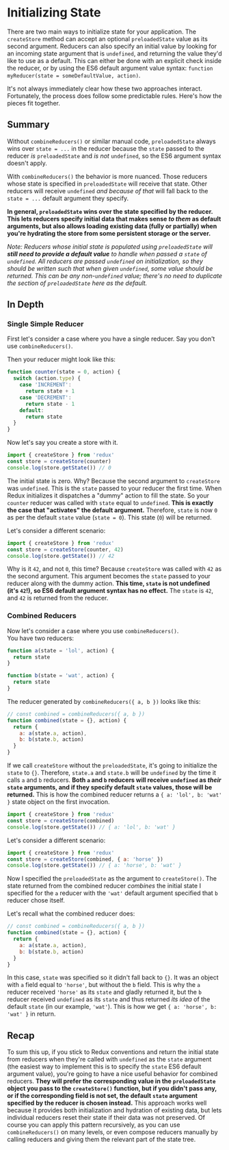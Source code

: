 # Initializing State

There are two main ways to initialize state for your application. The `createStore` method can accept an optional `preloadedState` value as its second argument. Reducers can also specify an initial value by looking for an incoming state argument that is `undefined`, and returning the value they'd like to use as a default. This can either be done with an explicit check inside the reducer, or by using the ES6 default argument value syntax: `function myReducer(state = someDefaultValue, action)`.

It's not always immediately clear how these two approaches interact. Fortunately, the process does follow some predictable rules. Here's how the pieces fit together.

## Summary

Without `combineReducers()` or similar manual code, `preloadedState` always wins over `state = ...` in the reducer because the `state` passed to the reducer _is_ `preloadedState` and _is not_ `undefined`, so the ES6 argument syntax doesn't apply.

With `combineReducers()` the behavior is more nuanced. Those reducers whose state is specified in `preloadedState` will receive that state. Other reducers will receive `undefined` _and because of that_ will fall back to the `state = ...` default argument they specify.

**In general, `preloadedState` wins over the state specified by the reducer. This lets reducers specify initial data that makes sense _to them_ as default arguments, but also allows loading existing data (fully or partially) when you're hydrating the store from some persistent storage or the server.**

_Note: Reducers whose initial state is populated using `preloadedState` will **still need to provide a default value** to handle when passed a `state` of `undefined`. All reducers are passed `undefined` on initialization, so they should be written such that when given `undefined`, some value should be returned. This can be any non-`undefined` value; there's no need to duplicate the section of `preloadedState` here as the default._

## In Depth

### Single Simple Reducer

First let's consider a case where you have a single reducer. Say you don't use `combineReducers()`.

Then your reducer might look like this:

```js
function counter(state = 0, action) {
  switch (action.type) {
    case 'INCREMENT':
      return state + 1
    case 'DECREMENT':
      return state - 1
    default:
      return state
  }
}
```

Now let's say you create a store with it.

```js
import { createStore } from 'redux'
const store = createStore(counter)
console.log(store.getState()) // 0
```

The initial state is zero. Why? Because the second argument to `createStore` was `undefined`. This is the `state` passed to your reducer the first time. When Redux initializes it dispatches a "dummy" action to fill the state. So your `counter` reducer was called with `state` equal to `undefined`. **This is exactly the case that "activates" the default argument.** Therefore, `state` is now `0` as per the default `state` value (`state = 0`). This state (`0`) will be returned.

Let's consider a different scenario:

```js
import { createStore } from 'redux'
const store = createStore(counter, 42)
console.log(store.getState()) // 42
```

Why is it `42`, and not `0`, this time? Because `createStore` was called with `42` as the second argument. This argument becomes the `state` passed to your reducer along with the dummy action. **This time, `state` is not undefined (it's `42`!), so ES6 default argument syntax has no effect.** The `state` is `42`, and `42` is returned from the reducer.

### Combined Reducers

Now let's consider a case where you use `combineReducers()`.  
You have two reducers:

```js
function a(state = 'lol', action) {
  return state
}

function b(state = 'wat', action) {
  return state
}
```

The reducer generated by `combineReducers({ a, b })` looks like this:

```js
// const combined = combineReducers({ a, b })
function combined(state = {}, action) {
  return {
    a: a(state.a, action),
    b: b(state.b, action)
  }
}
```

If we call `createStore` without the `preloadedState`, it's going to initialize the `state` to `{}`. Therefore, `state.a` and `state.b` will be `undefined` by the time it calls `a` and `b` reducers. **Both `a` and `b` reducers will receive `undefined` as _their_ `state` arguments, and if they specify default `state` values, those will be returned.** This is how the combined reducer returns a `{ a: 'lol', b: 'wat' }` state object on the first invocation.

```js
import { createStore } from 'redux'
const store = createStore(combined)
console.log(store.getState()) // { a: 'lol', b: 'wat' }
```

Let's consider a different scenario:

```js
import { createStore } from 'redux'
const store = createStore(combined, { a: 'horse' })
console.log(store.getState()) // { a: 'horse', b: 'wat' }
```

Now I specified the `preloadedState` as the argument to `createStore()`. The state returned from the combined reducer _combines_ the initial state I specified for the `a` reducer with the `'wat'` default argument specified that `b` reducer chose itself.

Let's recall what the combined reducer does:

```js
// const combined = combineReducers({ a, b })
function combined(state = {}, action) {
  return {
    a: a(state.a, action),
    b: b(state.b, action)
  }
}
```

In this case, `state` was specified so it didn't fall back to `{}`. It was an object with `a` field equal to `'horse'`, but without the `b` field. This is why the `a` reducer received `'horse'` as its `state` and gladly returned it, but the `b` reducer received `undefined` as its `state` and thus returned _its idea_ of the default `state` (in our example, `'wat'`). This is how we get `{ a: 'horse', b: 'wat' }` in return.

## Recap

To sum this up, if you stick to Redux conventions and return the initial state from reducers when they're called with `undefined` as the `state` argument (the easiest way to implement this is to specify the `state` ES6 default argument value), you're going to have a nice useful behavior for combined reducers. **They will prefer the corresponding value in the `preloadedState` object you pass to the `createStore()` function, but if you didn't pass any, or if the corresponding field is not set, the default `state` argument specified by the reducer is chosen instead.** This approach works well because it provides both initialization and hydration of existing data, but lets individual reducers reset their state if their data was not preserved. Of course you can apply this pattern recursively, as you can use `combineReducers()` on many levels, or even compose reducers manually by calling reducers and giving them the relevant part of the state tree.
